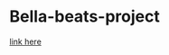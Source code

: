 # Bella-beats-project

[link here](https://docs.google.com/presentation/d/e/2PACX-1vQGfE1JI_W-yYU76WgabXc8WheEfQMFMQ3nZKrOYTOEgtKbjM4OmAFVcwhHrZsV8t2BqlD7GBDC6-nn/pub?start=true&loop=true&delayms=3000&slide=id.p)

